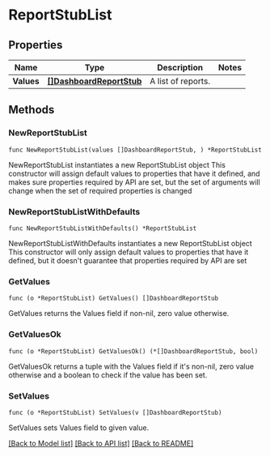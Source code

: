 # ReportStubList

## Properties

Name | Type | Description | Notes
------------ | ------------- | ------------- | -------------
**Values** | [**[]DashboardReportStub**](DashboardReportStub.md) | A list of reports. | 

## Methods

### NewReportStubList

`func NewReportStubList(values []DashboardReportStub, ) *ReportStubList`

NewReportStubList instantiates a new ReportStubList object
This constructor will assign default values to properties that have it defined,
and makes sure properties required by API are set, but the set of arguments
will change when the set of required properties is changed

### NewReportStubListWithDefaults

`func NewReportStubListWithDefaults() *ReportStubList`

NewReportStubListWithDefaults instantiates a new ReportStubList object
This constructor will only assign default values to properties that have it defined,
but it doesn't guarantee that properties required by API are set

### GetValues

`func (o *ReportStubList) GetValues() []DashboardReportStub`

GetValues returns the Values field if non-nil, zero value otherwise.

### GetValuesOk

`func (o *ReportStubList) GetValuesOk() (*[]DashboardReportStub, bool)`

GetValuesOk returns a tuple with the Values field if it's non-nil, zero value otherwise
and a boolean to check if the value has been set.

### SetValues

`func (o *ReportStubList) SetValues(v []DashboardReportStub)`

SetValues sets Values field to given value.



[[Back to Model list]](../README.md#documentation-for-models) [[Back to API list]](../README.md#documentation-for-api-endpoints) [[Back to README]](../README.md)


